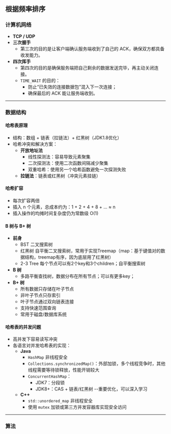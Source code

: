 ## 根据频率排序

### 计算机网络

- **TCP / UDP**
- **三次握手**
  - 第三次的目的是让客户端确认服务端收到了自己的 ACK，确保双方都具备收发能力。
- **四次挥手**
  - 第四次的目的是确保服务端把自己剩余的数据发送完毕，再主动关闭连接。
  - `TIME_WAIT` 的目的：
    - 防止“已失效的连接数据包”混入下一次连接；
    - 确保最后的 ACK 能让服务端收到。

---

### 数据结构

#### 哈希表原理

- 结构：数组 + 链表（拉链法）+ 红黑树（JDK1.8优化）
- 哈希冲突和解决方案：
  - **开放地址法**
    - 线性探测法：容易导致元素聚集
    - 二次探测法：使用二次函数间隔减少聚集
    - 双重哈希：使用另一个哈希函数避免一次探测失败
  - **拉链法**：链表或红黑树（冲突元素挂链）

#### 哈希扩容

- 每次扩容两倍
- 插入 n 个元素，总成本约为：1 + 2 + 4 + 8 + ... ≈ n
- 插入操作的均摊时间复杂度仍为常数级 O(1)

#### B 树与 B+ 树
- **前身**
  - BST 二叉搜索树
  - 红黑树 自平衡二叉搜索树，常用于实现Treemap（map：基于键值对的数据结构，treemap有序，因为底层用了红黑树）
  - 2-3 Tree 每个节点可以有2个key和3个children；自平衡搜索树
- **B 树**
  - 多路平衡查找树，数据分布在所有节点；可以有更多key；
- **B+ 树**
  - 所有数据只存储在叶子节点
  - 非叶子节点只存索引
  - 叶子节点通过双向链表连接
  - 支持快速范围查询
  - 常用于磁盘/数据库系统

#### 哈希表的并发问题

- 高并发下容易读写冲突
- 各语言对并发哈希表的实现：
  - **Java**
    - `HashMap` 非线程安全
    - `Collections.synchronizedMap()`：外部加锁，多个线程竞争时，其他线程需要等待锁释放，性能开销较大
    - `ConcurrentHashMap`：
      - JDK7：分段锁
      - JDK8+：CAS + 链表/红黑树   --重要优化，可以深入学习
  - **C++**
    - `std::unordered_map` 非线程安全
    - 使用 `mutex` 加锁或第三方并发容器库实现安全访问
    
---

### 算法
